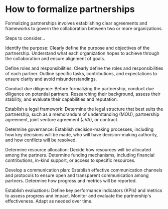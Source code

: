 # How to formalize partnerships

Formalizing partnerships involves establishing clear agreements and frameworks to govern the collaboration between two or more organizations.

Steps to consider…

Identify the purpose: Clearly define the purpose and objectives of the partnership. Understand what each organization hopes to achieve through the collaboration and ensure alignment of goals.

Define roles and responsibilities: Clearly define the roles and responsibilities of each partner. Outline specific tasks, contributions, and expectations to ensure clarity and avoid misunderstandings.

Conduct due diligence: Before formalizing the partnership, conduct due diligence on potential partners. Researching their background, assess their stability, and evaluate their capabilities and reputation.

Establish a legal framework: Determine the legal structure that best suits the partnership, such as a memorandum of understanding (MOU), partnership agreement, joint venture agreement (JVA), or contract.

Determine governance: Establish decision-making processes, including how key decisions will be made, who will have decision-making authority, and how conflicts will be resolved.

Determine resource allocation: Decide how resources will be allocated among the partners. Determine funding mechanisms, including financial contributions, in-kind support, or access to specific resources.

Develop a communication plan: Establish effective communication channels and protocols to ensure open and transparent communication among partners. Determine how progress and metrics will be reported.

Establish evaluations: Define key performance indicators (KPIs) and metrics to assess progress and impact. Monitor and evaluate the partnership's effectiveness. Adapt as needed over time.
